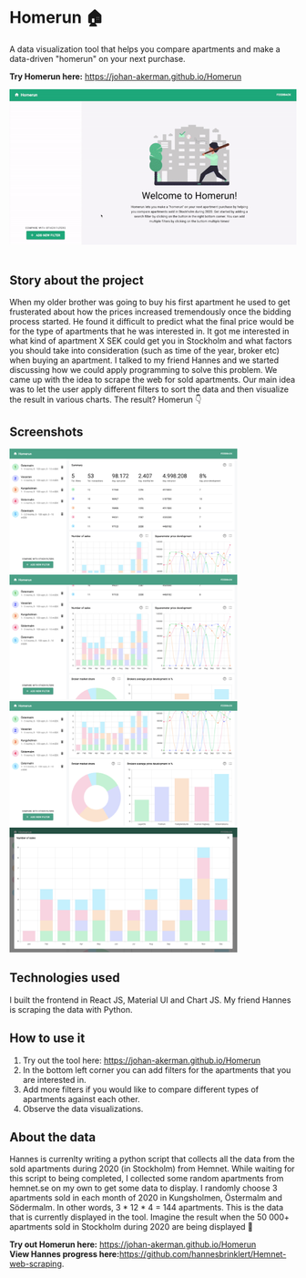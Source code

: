 # Homerun 🏠
A data visualization tool that helps you compare apartments and make a data-driven "homerun" on your next purchase.<br /> 

<strong>Try Homerun here:</strong> https://johan-akerman.github.io/Homerun
<br />

<img src="/src/images/ReadMe/preview.gif" alt="gif"
	title="Gif" width="600" /> <br /><br/>

## Story about the project
When my older brother was going to buy his first apartment he used to get frusterated about how the prices increased tremendously once the bidding process started. He found it difficult to predict what the final price would be for the type of apartments that he was interested in. It got me interested in what kind of apartment X SEK could get you in Stockholm and what factors you should take into consideration (such as time of the year, broker etc) when buying an apartment. I talked to my friend Hannes and we started discussing how we could apply programming to solve this problem. We came up with the idea to scrape the web for sold apartments. Our main idea was to let the user apply different filters to sort the data and then visualize the result in various charts. The result? Homerun 👇

## Screenshots
<img src="/src/images/ReadMe/1.png" alt="Logo"
	title="Desktop preview" width="400" /> 
<img src="/src/images/ReadMe/2.png" alt="Logo"
	title="Desktop preview" width="400" /> 
  <img src="/src/images/ReadMe/3.png" alt="Logo"
	title="Desktop preview" width="400" /> 
  <img src="/src/images/ReadMe/4.png" alt="Logo"
	title="Desktop preview" width="400" /> 
	
## Technologies used
I built the frontend in React JS, Material UI and Chart JS. My friend Hannes is scraping the data with Python. 

## How to use it
1. Try out the tool here: https://johan-akerman.github.io/Homerun
1. In the bottom left corner you can add filters for the apartments that you are interested in. 
3. Add more filters if you would like to compare different types of apartments against each other.
4. Observe the data visualizations.

## About the data
Hannes is currenlty writing a python script that collects all the data from the sold apartments during 2020 (in Stockholm) from Hemnet. While waiting for this script to being completed, I collected some random apartments from hemnet.se on my own to get some data to display. I randomly choose 3 apartments sold in each month of 2020 in Kungsholmen, Östermalm and Södermalm. In other words, 3 * 12 * 4 = 144 apartments. This is the data that is currently displayed in the tool. Imagine the result when the 50 000+ apartments sold in Stockholm during 2020 are being displayed 🤯

<strong>Try out Homerun here:</strong> https://johan-akerman.github.io/Homerun
<br />
<strong>View Hannes progress here:</strong>https://github.com/hannesbrinklert/Hemnet-web-scraping.  
